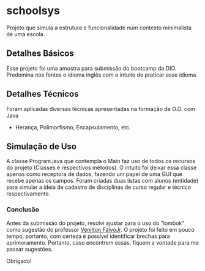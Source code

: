 # schoolsys
Projeto que simula a estrutura e funcionalidade num contexto minimalista de uma escola.

## Detalhes Básicos
Esse projeto foi uma amostra para submissão do bootcamp da DIO.
Predomina nos fontes o idioma inglês com o intuito de praticar esse idioma.

## Detalhes Técnicos
Foram aplicadas diversas técnicas apresentadas na formação de O.O. com Java
 - Herança, Polimorfismo, Encapsulamento, etc.

## Simulação de Uso
A classe Program.java que contempla o Main faz uso de todos os recursos do projeto (Classes e respectivos métodos).
O intuito foi deixar essa classe apenas como receptora de dados, fazendo um papel de uma GUI que recebe apenas os campos.
Foram criadas duas listas com alunos (entidade) para simular a ideia de cadastro de disciplinas de curso regular e técnico respectivamente. 

### Conclusão
Antes da submissão do projeto, resolvi ajustar para o uso do "lombok" como sugestão do professor [Venilton FalvoJr](https://github.com/falvojr). 
O projeto foi feito em pouco tempo, portanto, com certeza é possível identificar brechas para aprimoramento. Portanto, caso encontrem essas, fiquem a vontade para me passar sugestões.



Obrigado!

